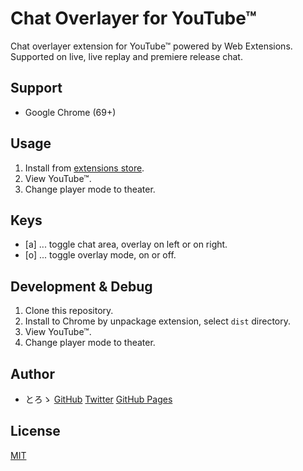 # Chat Overlayer for YouTube™

Chat overlayer extension for YouTube™ powered by Web Extensions.
Supported on live, live replay and premiere release chat.

## Support

* Google Chrome (69+)

## Usage

1. Install from [extensions store](https://chrome.google.com/webstore/detail/youtube-live-overlayer/hpdlnlpkaigpokddgcfeelaccdlalonh).
2. View YouTube™.
3. Change player mode to theater.

## Keys

* [a] ... toggle chat area, overlay on left or on right.
* [o] ... toggle overlay mode, on or off.

## Development & Debug

1. Clone this repository.
2. Install to Chrome by unpackage extension, select `dist` directory.
3. View YouTube™.
4. Change player mode to theater.

## Author

* とろゝ [GitHub](https://github.com/toro-ponz) [Twitter](https://twitter.com/toro_ponz) [GitHub Pages](https://toro-ponz.github.io/)

## License

[MIT](LICENSE)
